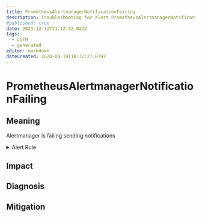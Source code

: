 ```yaml
---
title: PrometheusAlertmanagerNotificationFailing
description: Troubleshooting for alert PrometheusAlertmanagerNotificationFailing
#published: true
date: 2023-12-12T21:12:32.022Z
tags: 
  - LGTM
  - generated
editor: markdown
dateCreated: 2020-04-10T18:32:27.079Z
---
```


# PrometheusAlertmanagerNotificationFailing

## Meaning
[//]: # "Short paragraph that explains what the alert means"
Alertmanager is failing sending notifications

<details>
  <summary>Alert Rule</summary>

{{% rule "prometheus-self-monitoring/prometheus-self-monitoring-internal.yml" "PrometheusAlertmanagerNotificationFailing" %}}

<!-- Rule when generated

```yaml
alert: PrometheusAlertmanagerNotificationFailing
expr: rate(alertmanager_notifications_failed_total[1m]) > 0
for: 0m
labels:
    severity: critical
annotations:
    summary: Prometheus AlertManager notification failing (instance {{ $labels.instance }})
    description: |-
        Alertmanager is failing sending notifications
          VALUE = {{ $value }}
          LABELS = {{ $labels }}
    runbook: https://github.com/srerun/prometheus-alerts/blob/main/content/runbooks/prometheus-self-monitoring-internal/PrometheusAlertmanagerNotificationFailing.md

```

-->

</details>


## Impact
[//]: # "What could / will happen if the alert is not addressed"



## Diagnosis
[//]: # "Steps to take to identify the cause of the problem"



## Mitigation
[//]: # "The steps necessary to resolve the alert"
